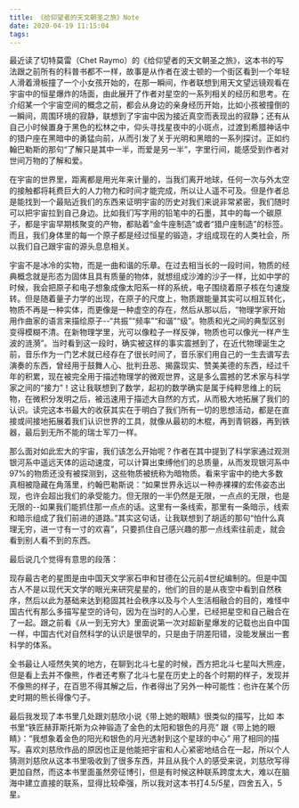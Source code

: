 ```yaml
---
title: 《给仰望者的天文朝圣之旅》Note
date: 2020-04-19 11:15:04
tags:
---
```

最近读了切特莫雷（Chet Raymo）的《给仰望者的天文朝圣之旅》，这本书的写法跟之前所有的科普书都不一样，故事是从作者在波士顿的一个街区看到一个年轻人滑着滑板撞了一个小女孩开始的，在那一瞬间，作者联想到用天文望远镜观看在宇宙中的恒星爆炸的场面，由此展开了作者对星空的一系列相关的经历和思考。在介绍某一个宇宙空间的概念之前，都会从身边的亲身经历开始，比如小孩被撞倒的一瞬间，周围环境的寂静，联想到了宇宙中因为接近真空而表现出的寂静；还有从自己小时候置身于黑色的松林之中，仰头寻找星夜中的小斑点，过渡到希腊神话中的猎户座在黑暗中的勇猛向前，从而引发了关于光明和黑暗的一系列探讨。正如约翰巴勒斯的那句“了解只是其中一半，而爱是另一半”，字里行间，能感受到作者对世间万物的了解和爱。

在宇宙的世界里，距离都是用光年来计量的，当我们离开地球，任何一次与外太空的接触都将耗费巨大的人力物力和时间才能完成，所以让人遥不可及。但是作者总是能找到一个最贴近我们的东西来证明宇宙的历史对我们来说非常紧密，我们随时可以把宇宙拉到自己身边。比如我们写字用的铅笔中的石墨，其中的每一个碳原子，都是宇宙早期核聚变的产物，都贴着“金牛座制造”或者“猎户座制造”的标签。而且，我们身体里的每一个原子都是经过恒星的锻造，才组成现在的人类社会，所以我们自己跟宇宙的源头息息相关。
<!-- more -->

宇宙不是冰冷的实物，而是一曲和谐的乐章。在过去相当长的一段时间，物质的经典概念就是形态为固体且具有质量的物体，就想组成沙滩的沙子一样，比如中学的时候，我会把原子和电子想象成像太阳系一样的系统，电子围绕着原子核在匀速旋转。但是随着量子力学的出现，在原子的尺度上，物质跟能量其实可以相互转化，物质不再是一种实体，而更像是一种虚空的存在，然后从那以后，“物理学家开始用作曲家的语言来描绘原子--“共振”“频率”“和谐”“级”。物质和光之间的典型区别变得模糊不清。在新物理学里，光可以像粒子一样反弹，物质也可以像光一样产生波的涟漪”。当时看到这一段时，确实被这样的事实震撼到了，在近代物理诞生之前，音乐作为一门艺术就已经存在了很长时间了，音乐家们用自己的一生去谱写去演奏的东西，曾经用于鼓舞人心、批判丑恶、揭露现实、赞美美德的东西，经过千年的积累，现在被完全用于描述物理学的微观世界，这是多么震撼的艺术家与科学家之间的“接力”！这让我联想到了数学，起初的数学确实是属于纯粹思维上的玩物，在微积分发明之后，被迅速用于描述大自然的方式，从而极大地拓展了我们的认识。读完这本书最大的收获其实在于明白了我们所有一切的思想活动，都是在直接或间接地拓展着我们认识世界的工具，就像从最初的木棍，再到青铜器，再到铁器，最后到无所不能的瑞士军刀一样。

那么面对如此宏大的宇宙，我们该怎么开始呢？作者在其中提到了科学家通过观测银河系中遥远天体的运动速度，可以计算出束缚他们的总质量，从而发现银河系中97%的物质还没有被探测到，这些物质被统称为暗物质。看来宇宙中的绝大多数真相被隐藏在角落里，约翰巴勒斯说：“如果世界永远以一种赤裸裸的宏伟姿态出现，也许会超出我们的承受能力。但无限的一半仍然是无限，一点点的无限，也是无限的--如果我们能抓住那一点点的话。这里有一条线索，那里有一条暗示，线索和暗示组成了我们前进的道路。”其实这句话，让我联想到了胡适的那句“怕什么真理无穷，进一寸有一寸的欢喜”，只要抓住自己感兴趣的那一点线索往前走，就会看到别人看不到的东西。


最后说几个觉得有意思的段落：

现存最古老的星图是由中国天文学家石申和甘德在公元前4世纪编制的。但是中国古人不是以现代天文学的眼光来研究星星的，他们的目的是从夜空中看到自然秩序，然后以此为基础来达到稳固其社会秩序以及与个人生活相融合的目的，难怪中国古代有那么多描写星空的诗句，因为在当时的人心里，已经把星空和自己融合在了一起。跟之前看《从一到无穷大》里面说第一次对超新星爆发的记载也出自中国一样，中国古代对自然科学的认识是很早的，只是由于阴差阳错，没能发展出一套科学的体系。


全书最让人哑然失笑的地方，在聊到北斗七星的时候，西方把北斗七星叫大熊座，但是看上去并不像熊，作者还考察了北斗七星在历史上的各个时期的样子，发现并不像熊的样子，在百思不得其解之后，作者得出了另外一种可能性：也许在某个历史时期的熊长得像勺子。

最后我发现了本书里几处跟刘慈欣小说《带上她的眼睛》很类似的描写，比如
本书里“铁匠赫菲斯托斯为众神锻造了金色的太阳和银色的月亮”
跟《带上她的眼睛》：“我想象着金色的阳光和银色的月光透射到这个星球的中心”
用了相同的描写。喜欢刘慈欣作品的原因也正是他能把宇宙和人心紧密地结合在一起，所以个人猜测刘慈欣从这本书里吸收到了很多东西，并且从我个人的感受来说，刘慈欣写得更加自然，而这本书里面虽然旁征博引，但是有时候这种联系跨度太大，难以在脑海中建立直接的联系，显得比较牵强，所以我对这本书打4.5/5星，四舍五入，5星。
